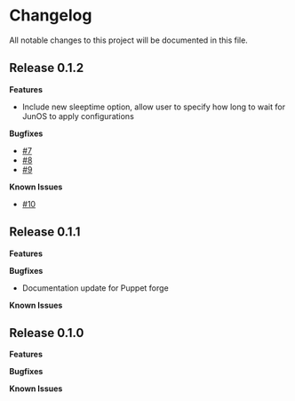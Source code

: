 # Changelog

All notable changes to this project will be documented in this file.

## Release 0.1.2

**Features**
- Include new sleeptime option, allow user to specify how long to wait for JunOS to apply configurations

**Bugfixes**
- [#7](https://github.com/benjamin-robertson/juniper_config/issues/7)
- [#8](https://github.com/benjamin-robertson/juniper_config/issues/8)
- [#9](https://github.com/benjamin-robertson/juniper_config/issues/9)

**Known Issues**
- [#10](https://github.com/benjamin-robertson/juniper_config/issues/10)

## Release 0.1.1

**Features**

**Bugfixes**
- Documentation update for Puppet forge

**Known Issues**

## Release 0.1.0

**Features**

**Bugfixes**

**Known Issues**

